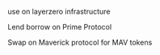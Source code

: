 use on layerzero infrastructure

Lend borrow on Prime Protocol

Swap on Maverick protocol for MAV tokens
